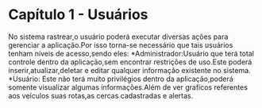 # Capítulo 1 - Usuários

No sistema rastrear,o usuário poderá executar diversas ações para gerenciar a aplicação.Por isso torna-se necessário que tais usuários tenham níveis de acesso,sendo eles: *Administrador:Usuário que terá total controle dentro da aplicação,sem encontrar restrições de uso.Este poderá inserir,atualizar,deletar e editar qualquer informação existente no sistema. *Usuário: Este não terá muito privilégios dentro da aplicação,poderá somente visualizar algumas informações.Além de ver graficos referentes aos veículos suas rotas,as cercas cadastradas e alertas.
